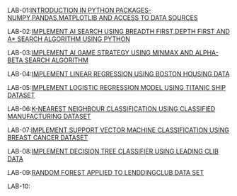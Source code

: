 LAB-01:[INTRODUCTION IN PYTHON PACKAGES-NUMPY,PANDAS,MATPLOTLIB AND ACCESS TO DATA SOURCES](https://github.com/sriram5525/AIML/blob/main/lab01.ipynb)

LAB-02:[IMPLEMENT AI SEARCH USING BREADTH FIRST,DEPTH FIRST AND A* SEARCH ALGORITHM USING PYTHON](https://github.com/sriram5525/AIML/blob/main/lab02.ipynb)

LAB-03:[IMPLEMENT AI GAME STRATEGY USING MINMAX AND ALPHA-BETA SEARCH ALGORITHM](https://github.com/sriram5525/AIML/blob/main/AIML_LAB_03.ipynb)

LAB-04:[IMPLEMENT LINEAR REGRESSION USING BOSTON HOUSING DATA](https://github.com/sriram5525/AIML/blob/main/Lab-04.ipynb)

LAB-05:[IMPLEMENT LOGISTIC REGRESSION MODEL USING TITANIC SHIP DATASET](https://github.com/sriram5525/AIML/blob/main/LAb.05.ipynb)

LAB-06:[K-NEAREST NEIGHBOUR CLASSIFICATION USING CLASSIFIED MANUFACTURING DATASET](https://github.com/sriram5525/AIML/blob/main/Lab-06.ipynb)

LAB-07:[IMPLEMENT SUPPORT VECTOR MACHINE CLASSIFICATION USING BREAST CANCER DATASET](https://github.com/sriram5525/AIML/blob/main/AIML_LAB_07.ipynb)

LAB-08:[IMPLEMENT DECISION TREE CLASSIFIER USING LEADING CLIB DATA](https://github.com/sriram5525/AIML/blob/main/AIML_LAB_08.ipynb)

LAB-09:[RANDOM FOREST APPLIED TO LENDDINGCLUB DATA SET](https://github.com/sriram5525/AIML/blob/main/Lab09-RF_Classification.ipynb)

LAB-10:[](https://github.com/sriram5525/AIML/blob/main/Lab10-KMeans.ipynb)
